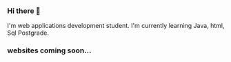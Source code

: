 ### Hi there 👋

<!--
**JaisonOtalvaro/JaisonOtalvaro** is a ✨ _special_ ✨ repository because its `README.md` (this file) appears on your GitHub profile.-->

I'm web applications development student.
I'm currently learning Java, html, Sql Postgrade.

### websites coming soon... 





